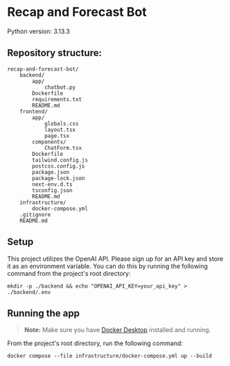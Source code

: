 # Recap and Forecast Bot

Python version: 3.13.3

## Repository structure:

```
recap-and-forecast-bot/
    backend/
        app/
            chatbot.py
        Dockerfile
        requirements.txt
        README.md
    frontend/
        app/
            globals.css
            layout.tsx
            page.tsx
        components/
            ChatForm.tsx
        Dockerfile
        tailwind.config.js
        postcss.config.js
        package.json
        package-lock.json
        next-env.d.ts
        tsconfig.json
        README.md
    infrastructure/
        docker-compose.yml
    .gitignore
    README.md
```

## Setup

This project utilizes the OpenAI API. Please sign up for an API key and store it as an environment variable. You can do this by running the following command from the project's root directory:
```
mkdir -p ./backend && echo "OPENAI_API_KEY=your_api_key" > ./backend/.env
```

## Running the app

> **Note:** Make sure you have [Docker Desktop](https://www.docker.com/products/docker-desktop/) installed and running.

From the project's root directory, run the following command:
```
docker compose --file infrastructure/docker-compose.yml up --build
```
